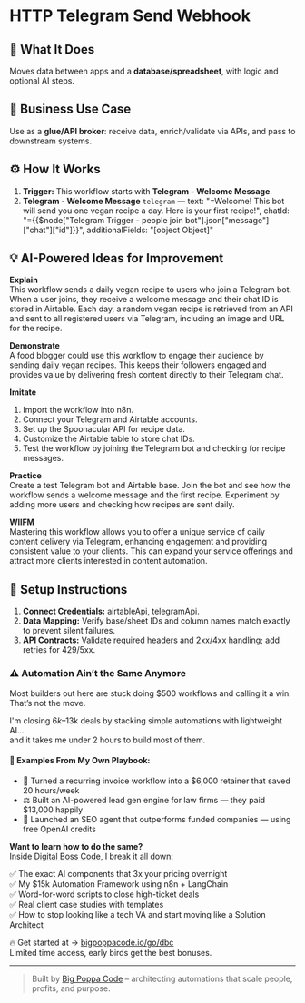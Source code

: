 # HTTP Telegram Send Webhook
  ## 🚀 What It Does
  Moves data between apps and a **database/spreadsheet**, with logic and optional AI steps.
  
  ## 💼 Business Use Case
  Use as a **glue/API broker**: receive data, enrich/validate via APIs, and pass to downstream systems.
  
  ## ⚙️ How It Works
  1. **Trigger:** This workflow starts with **Telegram - Welcome Message**.
  2. **Telegram - Welcome Message** `telegram` — text: "=Welcome! This bot will send you one vegan recipe a day. Here is your first recipe!", chatId: "={{$node["Telegram Trigger - people join bot"].json["message"]["chat"]["id"]}}", additionalFields: "[object Object]"
  
  ## 💡 AI-Powered Ideas for Improvement
  **Explain**  
This workflow sends a daily vegan recipe to users who join a Telegram bot. When a user joins, they receive a welcome message and their chat ID is stored in Airtable. Each day, a random vegan recipe is retrieved from an API and sent to all registered users via Telegram, including an image and URL for the recipe.

**Demonstrate**  
A food blogger could use this workflow to engage their audience by sending daily vegan recipes. This keeps their followers engaged and provides value by delivering fresh content directly to their Telegram chat.

**Imitate**  
1. Import the workflow into n8n.  
2. Connect your Telegram and Airtable accounts.  
3. Set up the Spoonacular API for recipe data.  
4. Customize the Airtable table to store chat IDs.  
5. Test the workflow by joining the Telegram bot and checking for recipe messages.

**Practice**  
Create a test Telegram bot and Airtable base. Join the bot and see how the workflow sends a welcome message and the first recipe. Experiment by adding more users and checking how recipes are sent daily.

**WIIFM**  
Mastering this workflow allows you to offer a unique service of daily content delivery via Telegram, enhancing engagement and providing consistent value to your clients. This can expand your service offerings and attract more clients interested in content automation.
  
  ## 🔧 Setup Instructions
  1. **Connect Credentials:** airtableApi, telegramApi.
2. **Data Mapping:** Verify base/sheet IDs and column names match exactly to prevent silent failures.
3. **API Contracts:** Validate required headers and 2xx/4xx handling; add retries for 429/5xx.
  
### ⚠️ Automation Ain’t the Same Anymore

Most builders out here are stuck doing $500 workflows and calling it a win.  
That’s not the move.  

I'm closing $6k–$13k deals by stacking simple automations with lightweight AI...  
and it takes me under 2 hours to build most of them.

#### 🧠 Examples From My Own Playbook:
- 🔁 Turned a recurring invoice workflow into a $6,000 retainer that saved 20 hours/week  
- ⚖️ Built an AI-powered lead gen engine for law firms — they paid $13,000 happily  
- 🚀 Launched an SEO agent that outperforms funded companies — using free OpenAI credits  

**Want to learn how to do the same?**  
Inside [Digital Boss Code](https://bigpoppacode.io/go/dbc), I break it all down:

✅ The exact AI components that 3x your pricing overnight  
✅ My $15k Automation Framework using n8n + LangChain  
✅ Word-for-word scripts to close high-ticket deals  
✅ Real client case studies with templates  
✅ How to stop looking like a tech VA and start moving like a Solution Architect  

🔥 Get started at → [bigpoppacode.io/go/dbc](https://bigpoppacode.io/go/dbc)  
Limited time access, early birds get the best bonuses.

---
> Built by [Big Poppa Code](https://bigpoppacode.io) – architecting automations that scale people, profits, and purpose.
  